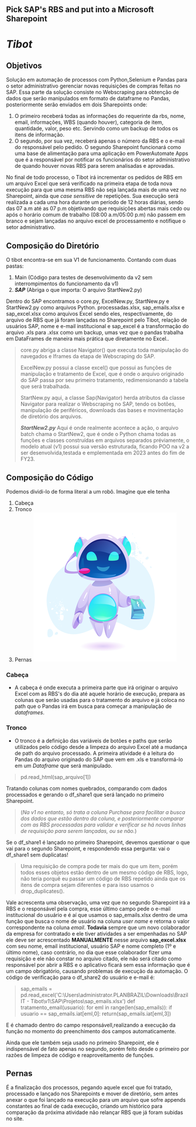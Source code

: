 ## Pick SAP's RBS and put into a Microsoft Sharepoint
# *Tibot*

## Objetivos
Solução em automação de processos com Python,Selenium e Pandas para o setor administrativo gerenciar novas requisições de compras feitas no SAP. Essa parte da solução consiste no Webscraping para obtenção de dados que serão manipulados em formato de dataframe no Pandas, posteriormente serão enviados em dois Sharepoints onde:
1. O primeiro receberá todas as informações do requerinte da rbs, nome, email, informações, WBS (quando houver), categoria de item, quantidade, valor, peso etc. Servindo como um backup de todos os itens de informação.
2. O segundo, por sua vez, receberá apenas o número da RBS e o e-mail do responsável pelo pedido.
O segundo Sharepoint funcionará como uma base de alimentação para uma aplicação em PowerAutomate Apps que é a responsável por notificar os funcionários do setor administrativo de quando houver novas RBS para serem analisadas e aprovadas.

No final de todo processo, o Tibot irá incrementar os pedidos de RBS em um arquivo Excel que será verificado na primeira etapa de toda nova execução para que uma mesma RBS não seja lançada mais de uma vez no Sharepoint, ainda que *case sensitive* de repetições.
Sua execução será realizada a cada uma hora durante um período de 12 horas diárias, sendo das 07 a.m até as 07 p.m objetivando que requisições abertas mais cedo ou após o horário comum de trabalho (08:00 a.m/05:00 p.m) não passem em branco e sejam lançadas no arquivo excel de processamento e notifique o setor administrativo.

## Composição do Diretório
O tibot encontra-se em sua V1 de funcionamento.
Contando com duas pastas:
1. Main (Código para testes de desenvolvimento da v2 sem interrompimentos do funcionamento da v1)
2. ***SAP*** (Abriga o que importa: O arquivo StartNew2.py)

Dentro do SAP encontramos o core.py, ExcelNew.py, StartNew.py e StartNew2.py como arquivos Python. processadas.xlsx, sap_emails.xlsx e sap_excel.xlsx como arquivos Excel sendo eles, respectivamente, do arquivo de RBS que já foram lançadas no Sharepoint pelo Tibot, relação de usuários SAP, nome e e-mail institucional e sap_excel é a transformação do arquivo .xls para .xlsx como um backup, umas vez que o pandas trabalha em DataFrames de maneira mais prática que diretamente no Excel.. 

>core.py abriga a classe Navigator() que executa toda manipulação do navegados e Iframes da etapa de Webscraping do SAP.
>
>ExcelNew.py possui a classe excel() que possui as funções de manipulação e tratamento de Excel, que é onde o arquivo originado do SAP passa por seu primeiro tratamento, redimensionando a tabela que será trabalhada.
>
>StartNew.py aqui, a classe Sap(Navigator) herda atributos da classe Navigator para realizar o Webscraping no SAP, tendo os botões, manipulação de periféricos, downloads das bases e movimentação de diretório dos arquivos. 
>
>***StartNew2.py*** Aqui é onde realmente acontece a ação, o arquivo batch chama o StartNew2, que é onde o Python chama todas as funções e classes construídas em arquivos separados préviamente, o modelo atual (v1) possui sua versão estruturada, ficando POO na v2 a ser desenvolvida,testada e emplementada em 2023 antes do fim de FY23.
## Composição do Código
Podemos dividi-lo de forma literal a um robô. Imagine que ele tenha
1. Cabeça
2. Tronco
3. Pernas
![Tibot](tibot_img.PNG)
### Cabeça
- A cabeça é onde executa a primeira parte que irá originar o arquivo Excel com as RBS's do dia até aquele horário de execução, prepara as colunas que serão usadas para o tratamento do arquivo e já coloca no path que o Pandas irá em busca para começar a manipulação de *dataframes*.

### Tronco
- O tronco é a definição das variáveis de botões e paths que serão utilizados pelo código desde a limpeza do arquivo Excel até a mudança de path do arquivo processado. A primeira atividade é a leitura do Pandas do arquivo originado do SAP que vem em .xls e transformá-lo em um *Dataframe* que será manipulado.
>pd.read_html(sap_arquivo[1])
>
Tratando colunas com nomes quebrados, comparando com dados processados e gerando o df_share1 que será lançado no primeiro Sharepoint.
>(_Na v1 no entanto, só trata a coluna Purchase para facilitar a busca dos dados que estão dentro da coluna, e posteriormente comparar com as RBS processadas para validar e verificar se há novas linhas de requisição para serem lançadas, ou se não._)
>
Se o df_share1 é lançado no primeiro Sharepoint, devemos questionar o que vai para o segundo Sharepoint, e respondendo essa pergunta: vai o df_share1 sem duplicatas!
>Uma requisição de compra pode ter mais do que um item, porém todos esses objetos estão dentro de um mesmo código de RBS, logo, não teria porquê eu passar um código de RBS repetido ainda que os itens de compra sejam diferentes e para isso usamos o drop_duplicates().
>
Vale acrescenta uma observação, uma vez que no segundo Sharepoint irá a RBS e o responsável pela compra, esse último campo pede o e-mail institucional do usuário e é aí que usamos o sap_emails.xlsx dentro de uma função que busca o nome de usuário na coluna _user name_ e retorna o valor correspondente na coluna _email_. **Todavia** sempre que um novo colaborador da empresa for contratado e ele tiver atividades a ser empenhadas no SAP ele deve ser acrescentado **MANUALMENTE** nesse arquivo **sap_excel.xlsx** com seu nome, email institucional, usuário SAP e nome completo (1º e último nome), caso contrário, no dia que esse colaborador fizer uma requisição e ele não constar no arquivo citado, ele não será citado como responsável por abrir a RBS e o aplicativo ficará sem essa informação que é um campo obrigatório, causando problemas de execução da automação.
 O código de verificação para o df_share2 do usuário e e-mail é:
>sap_emails = pd.read_excel('C:\\Users\\administrator.PLANBRAZIL\\Downloads\\Brazil IT - Tibot\\v1\\SAP\\Projetos\\sap_emails.xlsx')
def tratamento_email(usuario):
      for eml in range(len(sap_emails)):
         if usuario == sap_emails.iat[eml,0]:
          return(sap_emails.iat[eml,3])
>
E é chamado dentro do campo responsávell,realizando a execução da função no momento do preenchimento dos campos automaticamente.

Ainda que ele também seja usado no primeiro Sharepoint, ele é indispensável de fato apenas no segundo, porém feito desde o primeiro por razões de limpeza de código e reaproveitamento de funções.

## Pernas
É a finalização dos processos, pegando aquele excel que foi tratado, processado e lançado nos Sharepoints e mover de diretório, sem antes anexar o que foi lançado na execução para um arquivo que sofre appends constantes ao final de cada execução, criando um histórico para comparação da próxima atividade não relançar RBS que já foram subidas no site.
